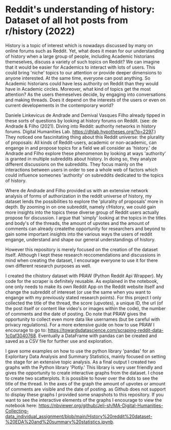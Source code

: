 # Reddit's understanding of history: Dataset of all hot posts from r/history (2022)

History is a topic of interest which is nowadays discussed by many on online forums such as Reddit. Yet, what does it mean for our understanding of history when a large group of people, including Academic historians themeselves, discuss a variety of such topics on Reddit? We can imagine that it would be easier for Academics to interact with lots of users. This could bring 'niche' topics to our attention or provide deeper dimensions to anyone interested. At the same time, everyone can post anything. So Academic historians could have less authority on Reddit than they would have in Academic circles. Moreover, what kind of topics get the most attention? As the users themeselves decide, by engaging into conversations and making threads. Does it depend on the interests of the users or even on current developements in the contemporary world?

Daniele Linkevicus de Andrade and Demival Vasques Filho already tipped in these sorts of questions by looking at history forums on Reddit. (see: de Andrade & Filho (2021). Diving into Reddit: authority networks in history forums. Digital Humanities Lab. https://dhlab.hypotheses.org/?p=2297.) They noticed one fascinitating thing about this Reddit universe: the plurality of proposals: All kinds of Reddit-users, academic or non-academic, can engange in and propose topics for a field we all consider as 'history.' de Andrade and Filho explore these phenomenon by looking at ways 'authority' is granted in multiple subreddits about history. In doing so, they analyze different discussions on the subreddits. They focus mainly on the interactions between users in order to see a whole web of factors which could influence someones 'authority' on subreddits dedicated to the topics of history. 

Where de Andrade and Filho provided us with an extensive network analysis of forms of authorization in the reddit universe of history, my dataset lends the possibilities to explore the 'plurality of proposals' more in depth. By zooming in on one subreddit, namely r/History, we could gain more insights into the topics these diverse group of Reddit users actually propose for discussion. I argue that 'simply' looking at the topics in the titles and body's of the threads, the amount of upvotes and the amount of comments can already createthe opportunity for researchers and beyond to gain some important insights into the various ways the users of reddit engange, understand and shape our general understandings of history. 

However this repository is merely focused on the creation of the dataset itself. Although I kept these research reccomendations and discussions in mind when creating the dataset, I encourage everyone to use it for there own different research purposes as well. 

I created the r/history dataset with PRAW (Python Reddit Api Wrapper). My code for the scraper is definitely reusable. As explained in the notebook, one only needs to make its own Reddit App on the Reddit website itself and change the subreddit of intereset (or use the same when you want to engange with my previously stated research points). For this project I only collected the title of the thread, the score (upvotes), a unique ID, the url (of the post itself or content like video's or images within the code), the number of comments and the date of posting. Do note that PRAW gives the opportunity to collect even more data like usernames (but be careful with privacy regulations). For a more extensive guide on how to use PRAW I encourage to go to: https://towardsdatascience.com/scraping-reddit-data-1c0af3040768. Eventually a DataFrame with pandas can be created and saved as a CSV file for further use and exploration.

I gave some examples on how to use the python library 'pandas' for an Exploritary Data Analysis and Summary Statistics, mainly focused on setting the stage for an extensive topic analysis. As a final output I created two graphs with the Python library 'Plotly.' This library is very user friendly and gives the opportunity to create interactive graphs from the dataset. I chose to create two scatterplots. It is possible to hover over the dots to see the title of the thread. In the axes of the graph the amount of upvotes or amount of comments are visible and the date of posting. as Github does not support to display these graphs I provided some snapshots to this repository. If you want to see the interactive elements of the graphs I encourage to view the notebook here: https://nbviewer.org/github/Jeli-sh/MA-Digital-Humanities-Collecting-data_individual_assignment/blob/main/History%20reddit%20dataset-%20EDA%20and%20summary%20statistics.ipynb.


